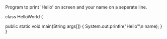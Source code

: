 Program to print 'Hello' on screen and your name on a seperate line.

class HelloWorld
{
	
  public static void main(String args[])
	{
		System.out.println("Hello"\n name);
	}
}
